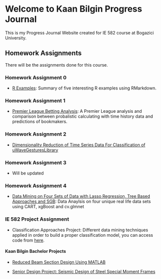 # Welcome to Kaan Bilgin Progress Journal

This is my Progress Journal Website created for IE 582 course at Bogazici University.

## Homework Assignments

There will be the assignments done for this course.

### Homework Assignment 0
- [R Examples](files/homework_0.html): Summary of five interesting R examples using RMarkdown.

### Homework Assignment 1
- [Premier League Betting Analysis](files/HW1/HW1.html): A Premier League analysis and comparison between probalistic calculating with time history data and predictions of bookmakers.

### Homework Assignment 2
- [Dimensionality Reduction of Time Series Data For Classification of uWaveGesturesLibrary](files/HW2/HW2.html)

### Homework Assignment 3
- Will be updated

### Homework Assignment 4
- [Data Mining on Four Sets of Data with Lasso Regression, Tree Based Approaches and SGB](files/HW4/HW4_Kaan_Bilgin.html): Data Anaylsis on four unique real life data sets using CART, xgBoost and cv.glmnet 

### IE 582 Project Assignment
- Classification Approaches Project: Different data mining techniques applied in order to build a proper classification model, you can access code from [here](files/Project/codes_final.R).

#### Kaan Bilgin Bachelor Projects

- [Reduced Beam Section Design Using MATLAB](files/RBS.html)

- [Senior Design Project: Seismic Design of Steel Special Moment Frames](files/Bilgink_Senior_Design_Project_Final.html)
